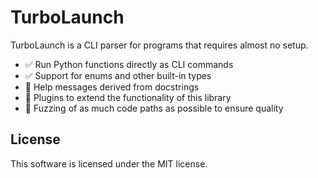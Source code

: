 TurboLaunch
===========

TurboLaunch is a CLI parser for programs that requires almost no setup.

 - ✅ Run Python functions directly as CLI commands
 - ✅ Support for enums and other built-in types
 - 🚧 Help messages derived from docstrings
 - 🚧 Plugins to extend the functionality of this library
 - 🚧 Fuzzing of as much code paths as possible to ensure quality

## License

This software is licensed under the MIT license.

